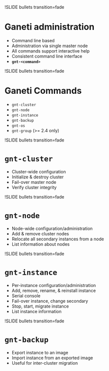!SLIDE bullets transition=fade

# Ganeti administration #

* Command line based
* Administration via single master node
* All commands support interactive help
* Consistent command line interface
*  __`gnt-<command>`__

!SLIDE bullets transition=fade

# Ganeti Commands #

* `gnt-cluster`
* `gnt-node`
* `gnt-instance`
* `gnt-backup`
* `gnt-os`
* `gnt-group` (>= 2.4 only)

!SLIDE bullets transition=fade

# `gnt-cluster` #

* Cluster-wide configuration
* Initialize & destroy cluster
* Fail-over master node
* Verify cluster integrity

!SLIDE bullets transition=fade

# `gnt-node` #

* Node-wide configuration/administration
* Add & remove cluster nodes
* Relocate all secondary instances from a node
* List information about nodes

!SLIDE bullets transition=fade

# `gnt-instance` #

* Per-instance configuration/administration
* Add, remove, rename, & reinstall instance
* Serial console
* Fail-over instance, change secondary
* Stop, start, migrate instance
* List instance information

!SLIDE bullets transition=fade

# `gnt-backup` #

* Export instance to an image
* Import instance from an exported image
* Useful for inter-cluster migration
